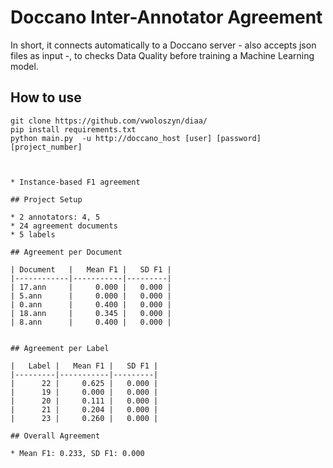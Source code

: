 
# Doccano Inter-Annotator Agreement

In short, it connects automatically to a Doccano server - also accepts json files as input -, to checks Data Quality before training a Machine Learning model.

## How to use

```
git clone https://github.com/vwoloszyn/diaa/
pip install requirements.txt
python main.py  -u http://doccano_host [user] [password] [project_number]



* Instance-based F1 agreement

## Project Setup

* 2 annotators: 4, 5
* 24 agreement documents
* 5 labels

## Agreement per Document

| Document   |   Mean F1 |   SD F1 |
|------------|-----------|---------|
| 17.ann     |     0.000 |   0.000 |
| 5.ann      |     0.000 |   0.000 |
| 0.ann      |     0.400 |   0.000 |
| 18.ann     |     0.345 |   0.000 |
| 8.ann      |     0.400 |   0.000 |


## Agreement per Label

|   Label |   Mean F1 |   SD F1 |
|---------|-----------|---------|
|      22 |     0.625 |   0.000 |
|      19 |     0.000 |   0.000 |
|      20 |     0.111 |   0.000 |
|      21 |     0.204 |   0.000 |
|      23 |     0.260 |   0.000 |

## Overall Agreement

* Mean F1: 0.233, SD F1: 0.000

```
